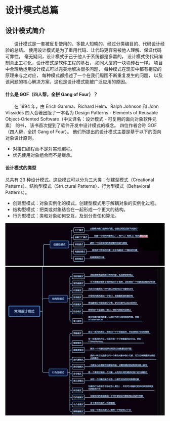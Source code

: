 # 设计模式总篇

## 设计模式简介
　　设计模式是一套被反复使用的、多数人知晓的、经过分类编目的、代码设计经验的总结。
使用设计模式是为了重用代码、让代码更容易被他人理解、保证代码可靠性。 
毫无疑问，设计模式于己于他人于系统都是多赢的，
设计模式使代码编制真正工程化，设计模式是软件工程的基石，
如同大厦的一块块砖石一样。
项目中合理地运用设计模式可以完美地解决很多问题，
每种模式在现实中都有相应的原理来与之对应，
每种模式都描述了一个在我们周围不断重复发生的问题，
以及该问题的核心解决方案，这也是设计模式能被广泛应用的原因。

#### 什么是 GOF（四人帮，全拼 Gang of Four）？
　　在 1994 年，由 Erich Gamma、Richard Helm、Ralph Johnson 和 John Vlissides 四人合著出版了一本名为 Design Patterns - Elements of Reusable Object-Oriented Software（中文译名：设计模式 - 可复用的面向对象软件元素） 的书，
该书首次提到了软件开发中设计模式的概念。
四位作者合称 GOF（四人帮，全拼 Gang of Four）。
他们所提出的设计模式主要是基于以下的面向对象设计原则。

* 对接口编程而不是对实现编程。
* 优先使用对象组合而不是继承。

#### 设计模式的类型
总共有 23 种设计模式。这些模式可以分为三大类：创建型模式（Creational Patterns）、结构型模式（Structural Patterns）、行为型模式（Behavioral Patterns）。

* 创建型模式：对象实例化的模式，创建型模式用于解耦对象的实例化过程。
* 结构型模式：把类或对象结合在一起形成一个更大的结构。
* 行为型模式：类和对象如何交互，及划分责任和算法。

![前部分](../image/c4/dp-3-1.png)
![后部分](../image/c4/dp-3-2.png)
